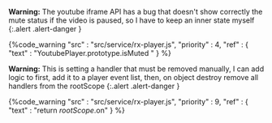 **Warning:**
The youtube iframe API has a bug that doesn't show correctly the mute status if the video is paused, so I have to keep an inner
state myself
{:.alert .alert-danger }

{%code_warning
    "src" : "src/service/rx-player.js",
    "priority" : 4,
    "ref" : {
        "text" : "YoutubePlayer.prototype.isMuted "
    }
%}

**Warning:**
This is setting a handler that must be removed manually, I can add logic to first, add it to a player event list, then, on object destroy
remove all handlers from the rootScope
{:.alert .alert-danger }

{%code_warning
    "src" : "src/service/rx-player.js",
    "priority" : 9,
    "ref" : {
        "text" : "return $rootScope.$on"
    }
%}

